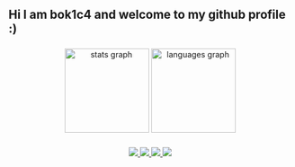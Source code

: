 <h2 align="left">Hi I am bok1c4 and welcome to my github profile :)</h2>

###

<div align="center">
  <img src="https://github-readme-stats.vercel.app/api?username=b0kic4&hide_title=false&hide_rank=false&show_icons=true&include_all_commits=true&count_private=true&disable_animations=false&theme=dracula&locale=en&hide_border=false" height="150" alt="stats graph"  />
  <img src="https://github-readme-stats.vercel.app/api/top-langs?username=maurodesouza&locale=en&hide_title=false&layout=compact&card_width=320&langs_count=5&theme=dracula&hide_border=false" height="150" alt="languages graph"  />
</div>

###


<p align="center">
  <a href="https://skillicons.dev">
    <img src="https://skillicons.dev/icons?i=linux,debian,ubuntu" />
    <img src="https://skillicons.dev/icons?i=git,kubernetes,docker,c,java,go,ts,php,py,neovim,lua" />
    <img src="https://skillicons.dev/icons?i=react,nextjs,vercel,vite,tailwind,threejs,nestjs,nodejs" />
    <img src="https://skillicons.dev/icons?i=postgres,mysql,mongodb,redis,graphql" />
  </a>
</p>


###

<br clear="both">

###
